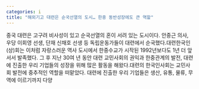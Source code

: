 ```yaml
---
categories: i
title: "해외기고 대련은 순국선열의 도시… 한중 동반성장에도 큰 역할"
---
```

중국 대련은 고구려 비사성이 있고 순국선열의 혼이 서려 있는 도시이다. 안중근 의사, 우당 이회영 선생, 단재 신채호 선생 등 독립운동가들이 대련에서 순국했다.대련한국인(상)회는 이처럼 자랑스러운 역사 도시에서 한중수교가 시작된 1992년보다도 1년 더 앞서서 발족했다. 그 후 지난 30여 년 동안 대련 교민사회의 권익과 한중관계의 발전, 대련에 진출한 우리 기업들의 성장을 위해 많은 활동을 해왔다.대련의 한국인사회는 교민사회 발전에 중추적인 역할을 떠맡았다. 대련에 진출한 우리 기업들은 생산, 유통, 물류, 무역에 이르기까지 다양